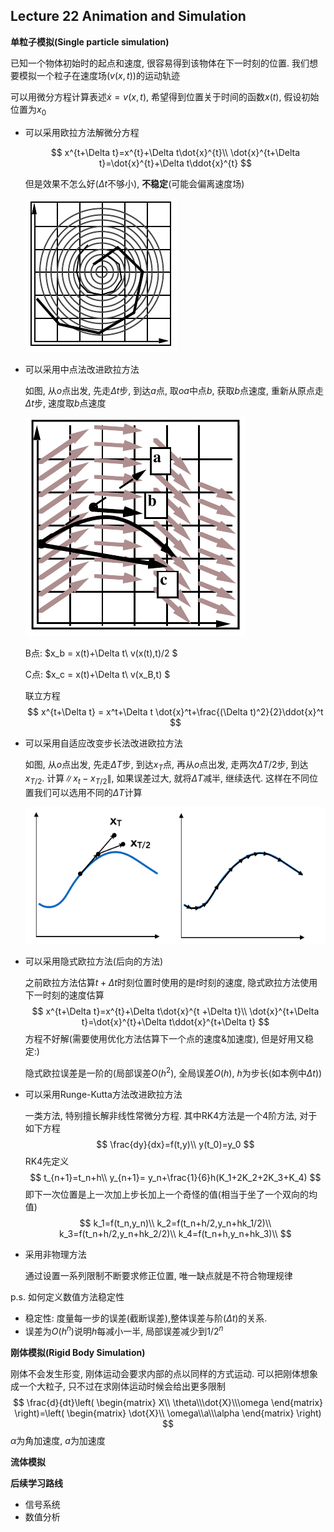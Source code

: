 ## Lecture 22 Animation and Simulation

**单粒子模拟(Single particle simulation)**

已知一个物体初始时的起点和速度, 很容易得到该物体在下一时刻的位置. 我们想要模拟一个粒子在速度场($v(x,t)$)的运动轨迹

可以用微分方程计算表述$\dot{x} = v(x,t)$, 希望得到位置关于时间的函数$x(t)$, 假设初始位置为$x_0$

- 可以采用欧拉方法解微分方程

    $$
    x^{t+\Delta t}=x^{t}+\Delta t\dot{x}^{t}\\
    \dot{x}^{t+\Delta t}=\dot{x}^{t}+\Delta t\ddot{x}^{t}
    $$

    但是效果不怎么好($\Delta t$不够小), **不稳定**(可能会偏离速度场)

    ![](./img/22-1.png)

- 可以采用中点法改进欧拉方法

    如图, 从$o$点出发, 先走$\Delta t$步, 到达$a$点, 取$oa$中点$b$, 获取$b$点速度, 重新从原点走$\Delta t$步, 速度取$b$点速度

    ![](./img/22-2.png)

    B点: $x_b = x(t)+\Delta t\ v(x(t),t)/2 $

    C点: $x_c = x(t)+\Delta t\ v(x_B,t) $

    联立方程
    $$
    x^{t+\Delta t} = x^t+\Delta t \dot{x}^t+\frac{(\Delta t)^2}{2}\ddot{x}^t
    $$

- 可以采用自适应改变步长法改进欧拉方法

    如图, 从$o$点出发, 先走$\Delta T$步, 到达$x_T$点, 再从$o$点出发, 走两次$\Delta T/2$步, 到达$x_{T/2}$. 计算$\|x_t-x_{T/2}\|$, 如果误差过大, 就将$\Delta T$减半, 继续迭代. 这样在不同位置我们可以选用不同的$\Delta T$计算

    ![](./img/22-3.png)

- 可以采用隐式欧拉方法(后向的方法)

    之前欧拉方法估算$t+\Delta t$时刻位置时使用的是$t$时刻的速度, 隐式欧拉方法使用下一时刻的速度估算
    $$
    x^{t+\Delta t}=x^{t}+\Delta t\dot{x}^{t +\Delta t}\\
    \dot{x}^{t+\Delta t}=\dot{x}^{t}+\Delta t\ddot{x}^{t+\Delta t}
    $$
    方程不好解(需要使用优化方法估算下一个点的速度&加速度), 但是好用又稳定:)

    隐式欧拉误差是一阶的(局部误差$O(h^2)$, 全局误差$O(h)$, $h$为步长(如本例中$\Delta t$))

- 可以采用Runge-Kutta方法改进欧拉方法

    一类方法, 特别擅长解非线性常微分方程. 其中RK4方法是一个4阶方法, 对于如下方程
    $$
    \frac{dy}{dx}=f(t,y)\\
    y(t_0)=y_0
    $$
    RK4先定义
    $$
    t_{n+1}=t_n+h\\
    y_{n+1}= y_n+\frac{1}{6}h(K_1+2K_2+2K_3+K_4)
    $$
    即下一次位置是上一次加上步长加上一个奇怪的值(相当于坐了一个双向的均值)
    $$
    k_1=f(t_n,y_n)\\
    k_2=f(t_n+h/2,y_n+hk_1/2)\\
    k_3=f(t_n+h/2,y_n+hk_2/2)\\
    k_4=f(t_n+h,y_n+hk_3)\\
    $$

- 采用非物理方法

    通过设置一系列限制不断要求修正位置, 唯一缺点就是不符合物理规律

p.s. 如何定义数值方法稳定性

- 稳定性: 度量每一步的误差(截断误差),整体误差与阶($\Delta t$)的关系. 
- 误差为$O(h^n)$说明$h$每减小一半, 局部误差减少到$1/{2^n}$

**刚体模拟(Rigid Body Simulation)**

刚体不会发生形变, 刚体运动会要求内部的点以同样的方式运动. 可以把刚体想象成一个大粒子, 只不过在求刚体运动时候会给出更多限制
$$
\frac{d}{dt}\left(
\begin{matrix}
X\\ \theta\\\dot{X}\\\omega
\end{matrix}
\right)=\left(
\begin{matrix}
\dot{X}\\ \omega\\a\\\alpha
\end{matrix}
\right)
$$
$\alpha$为角加速度, $a$为加速度

**流体模拟**



**后续学习路线**

- 信号系统
- 数值分析

